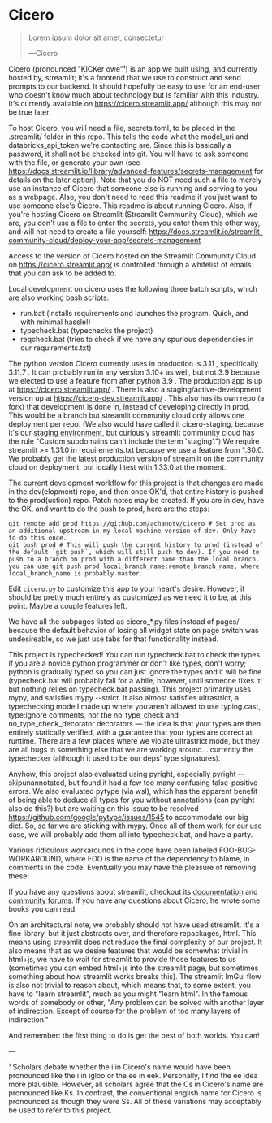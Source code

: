 # Cicero

> Lorem ipsum dolor sit amet, consectetur
>
> —Cicero

Cicero (pronounced "KICKer owe"¹) is an app we built using, and currently hosted by, streamlit; it's a frontend that we use to construct and send prompts to our backend. It should hopefully be easy to use for an end-user who doesn't know much about technology but is familiar with this industry. It's currently available on https://cicero.streamlit.app/ although this may not be true later.

To host Cicero, you will need a file, secrets.toml, to be placed in the .streamlit/ folder in this repo. This tells the code what the model_uri and databricks_api_token we're contacting are. Since this is basically a password, it shall not be checked into git. You will have to ask someone with the file, or generate your own (see https://docs.streamlit.io/library/advanced-features/secrets-management for details on the later option). Note that you do NOT need such a file to merely use an instance of Cicero that someone else is running and serving to you as a webpage. Also, you don't need to read this readme if you just want to use someone else's Cicero. This readme is about running Cicero. Also, if you're hosting Cicero on Streamlit (Streamlit Community Cloud), which we are, you don't use a file to enter the secrets, you enter them this other way, and will not need to create a file yourself: https://docs.streamlit.io/streamlit-community-cloud/deploy-your-app/secrets-management

Access to the version of Cicero hosted on the Streamlit Community Cloud on https://cicero.streamlit.app/ is controlled through a whitelist of emails that you can ask to be added to.

Local development on cicero uses the following three batch scripts, which are also working bash scripts:
* run.bat (installs requirements and launches the program. Quick, and with minimal hassle!)
* typecheck.bat (typechecks the project)
* reqcheck.bat (tries to check if we have any spurious dependencies in our requirements.txt)

The python version Cicero currently uses in production is 3.11 , specifically 3.11.7 . It can probably run in any version 3.10+ as well, but not 3.9 because we elected to use a feature from after python 3.9 . The production app is up at https://cicero.streamlit.app/ . There is also a staging/active-development version up at https://cicero-dev.streamlit.app/ . This also has its own repo (a fork) that development is done in, instead of developing directly in prod. This would be a branch but streamlit community cloud only allows one deployment per repo. (We also would have called it cicero-staging, because it's our [staging environment](https://en.wikipedia.org/wiki/Deployment_environment#Staging), but curiously streamlit community cloud has the rule "Custom subdomains can't include the term 'staging'.") We require streamlit >= 1.31.0 in requirements.txt because we use a feature from 1.30.0. We probably get the latest production version of streamlit on the community cloud on deployment, but locally I test with 1.33.0 at the moment.

The current development workflow for this project is that changes are made in the dev(elopment) repo, and then once OK'd, that entire history is pushed to the prod(uction) repo. Patch notes may be created. If you are in dev, have the OK, and want to do the push to prod, here are the steps:

```
git remote add prod https://github.com/achangtv/cicero # Set prod as an additional upstream in my local-machine version of dev. Only have to do this once.
git push prod # This will push the current history to prod (instead of the default `git push`, which will still push to dev). If you need to push to a branch on prod with a different name than the local branch, you can use git push prod local_branch_name:remote_branch_name, where local_branch_name is probably master.
```

Edit `cicero.py` to customize this app to your heart's desire. However, it should be pretty much entirely as customized as we need it to be, at this point. Maybe a couple features left.

We have all the subpages listed as cicero_\*.py files instead of pages/ because the default behavior of losing all widget state on page switch was undesireable, so we just use tabs for that functionality instead.

This project is typechecked! You can run typecheck.bat to check the types. If you are a novice python programmer or don't like types, don't worry; python is gradually typed so you can just ignore the types and it will be fine (typecheck.bat will probably fail for a while, however, until someone fixes it; but nothing relies on typecheck.bat passing). This project primarily uses mypy, and satisfies mypy --strict. It also almost satisfies ultrastrict, a typechecking mode I made up where you aren't allowed to use typing.cast, type:ignore comments, nor the no_type_check and no_type_check_decorator decorators — the idea is that your types are then entirely statically verified, with a guarantee that your types are correct at runtime. There are a few places where we violate ultrastrict mode, but they are all bugs in something else that we are working around... currently the typechecker (although it used to be our deps' type signatures).

Anyhow, this project also evaluated using pyright, especially pyright --skipunannotated, but found it had a few too many confusing false-positive errors. We also evaluated pytype (via wsl), which has the apparent benefit of being able to deduce all types for you without annotations (can pyright also do this?) but are waiting on this issue to be resolved https://github.com/google/pytype/issues/1545 to accommodate our big dict. So, so far we are sticking with mypy. Once all of them work for our use case, we will probably add them all into typecheck.bat, and have a party.

Various ridiculous workarounds in the code have been labeled FOO-BUG-WORKAROUND, where FOO is the name of the dependency to blame, in comments in the code. Eventually you may have the pleasure of removing these!

If you have any questions about streamlit, checkout its [documentation](https://docs.streamlit.io) and [community forums](https://discuss.streamlit.io). If you have any questions about Cicero, he wrote some books you can read.

On an architectural note, we probably should not have used streamlit. It's a fine library, but it just abstracts over, and therefore repackages, html. This means using streamlit does not reduce the final complexity of our project. It also means that as we desire features that would be somewhat trivial in html+js, we have to wait for streamlit to provide those features to us (sometimes you can embed html+js into the streamlit page, but sometimes something about how streamlit works breaks this). The streamlit ImGui flow is also not trivial to reason about, which means that, to some extent, you have to "learn streamlit", much as you might "learn html". In the famous words of somebody or other, "Any problem can be solved with another layer of indirection. Except of course for the problem of too many layers of indirection."

And remember: the first thing to do is get the best of both worlds. You can!

―

¹ Scholars debate whether the i in Cicero's name would have been pronounced like the i in igloo or the ee in eek. Personally, I find the ee idea more plausible. However, all scholars agree that the Cs in Cicero's name are pronounced like Ks. In contrast, the conventional english name for Cicero is pronounced as though they were Ss. All of these variations may acceptably be used to refer to this project.